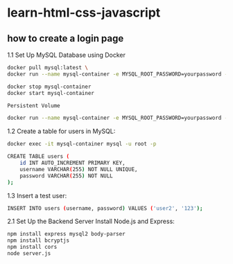 # learn-html-css-javascript
## how to create a login page
1.1 Set Up MySQL Database using Docker
```bash
docker pull mysql:latest \
docker run --name mysql-container -e MYSQL_ROOT_PASSWORD=yourpassword -e MYSQL_DATABASE=mydatabase -p 3306:3306 -d mysql:latest
```
```bash
docker stop mysql-container
docker start mysql-container

Persistent Volume

docker run --name mysql-container -e MYSQL_ROOT_PASSWORD=yourpassword -e MYSQL_DATABASE=mydatabase -p 3306:3306 -v mysql-data:/var/lib/mysql -d mysql:latest
```
1.2 Create a table for users in MySQL:
```bash
docker exec -it mysql-container mysql -u root -p

CREATE TABLE users (
    id INT AUTO_INCREMENT PRIMARY KEY,
    username VARCHAR(255) NOT NULL UNIQUE,
    password VARCHAR(255) NOT NULL
);
```
1.3 Insert a test user:
```bash
INSERT INTO users (username, password) VALUES ('user2', '123');
```
2.1 Set Up the Backend Server
Install Node.js and Express:
```bash
npm install express mysql2 body-parser
npm install bcryptjs
npm install cors
node server.js
```

